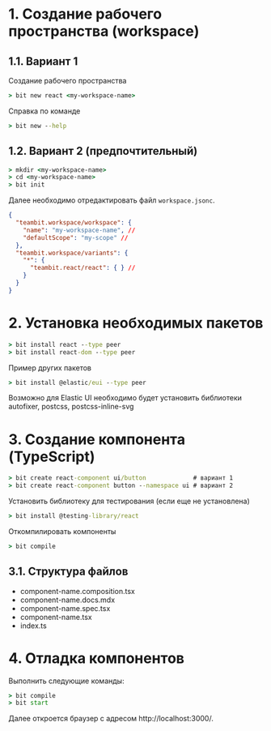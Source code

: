 # 1. Создание рабочего пространства (workspace)
## 1.1. Вариант 1
Создание рабочего пространства
```cmd
> bit new react <my-workspace-name>
```
Справка по команде
```cmd
> bit new --help
```
## 1.2. Вариант 2 (предпочтительный)
```cmd
> mkdir <my-workspace-name>
> cd <my-workspace-name>
> bit init
```
Далее необходимо отредактировать файл `workspace.jsonc`.
```json
{
  "teambit.workspace/workspace": {    
    "name": "my-workspace-name", //
    "defaultScope": "my-scope" //
  },
  "teambit.workspace/variants": {    
    "*": {      
      "teambit.react/react": { } //
    }
  }
}
```
# 2. Установка необходимых пакетов
```cmd
> bit install react --type peer
> bit install react-dom --type peer
```
Пример других пакетов
```cmd
> bit install @elastic/eui --type peer
```
Возможно для Elastic UI необходимо будет установить библиотеки autofixer, postcss, postcss-inline-svg
# 3. Создание компонента (TypeScript)
```cmd
> bit create react-component ui/button             # вариант 1
> bit create react-component button --namespace ui # вариант 2
```
Установить библиотеку для тестирования (если еще не установлена)
```cmd
> bit install @testing-library/react
```
Откомпилировать компоненты
```cmd
> bit compile
```
## 3.1. Структура файлов
* component-name.composition.tsx
* component-name.docs.mdx
* component-name.spec.tsx
* component-name.tsx
* index.ts
# 4. Отладка компонентов
Выполнить следующие команды:
```cmd
> bit compile
> bit start
```
Далее откроется браузер с адресом http://localhost:3000/.
